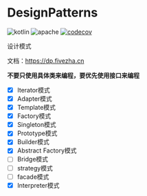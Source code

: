 # DesignPatterns
![kotlin](https://img.shields.io/badge/language-kotlin-orange.svg) ![apache](https://img.shields.io/badge/license-Apache2.0-brightgreen.svg) [![codecov](https://codecov.io/gh/xmmmmmovo/DesignPatterns/branch/main/graph/badge.svg?token=YBKKJH8EAK)](https://codecov.io/gh/xmmmmmovo/DesignPatterns)

设计模式

文档：https://dp.fivezha.cn

**不要只使用具体类来编程，要优先使用接口来编程**

- [x] Iterator模式
- [x] Adapter模式
- [x] Template模式
- [x] Factory模式
- [x] Singleton模式
- [x] Prototype模式
- [x] Builder模式
- [x] Abstract Factory模式
- [ ] Bridge模式
- [ ] strategy模式
- [ ] facade模式
- [x] Interpreter模式